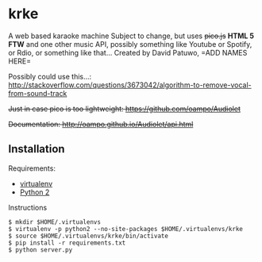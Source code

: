 # krke
A web based karaoke machine
Subject to change, but uses ~~pico.js~~ **HTML 5 FTW** and one other music API, possibly something like Youtube or Spotify, or Rdio, or something like that...
Created by David Patuwo, =ADD NAMES HERE=

Possibly could use this...: http://stackoverflow.com/questions/3673042/algorithm-to-remove-vocal-from-sound-track

~~Just in case pico is too lightweight: https://github.com/oampo/Audiolet~~

~~Documentation: http://oampo.github.io/Audiolet/api.html~~

## Installation

Requirements:

* [virtualenv](https://virtualenv.pypa.io/en/latest/)
* [Python 2](https://www.python.org/)

Instructions

```shell
$ mkdir $HOME/.virtualenvs
$ virtualenv -p python2 --no-site-packages $HOME/.virtualenvs/krke
$ source $HOME/.virtualenvs/krke/bin/activate
$ pip install -r requirements.txt
$ python server.py
```
